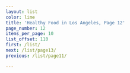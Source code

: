 ```yaml
---
layout: list
color: lime
title: 'Healthy Food in Los Angeles, Page 12'
page_number: 12
items_per_page: 10
list_offset: 110
first: /list/
next: /list/page13/
previous: /list/page11/

---
```


